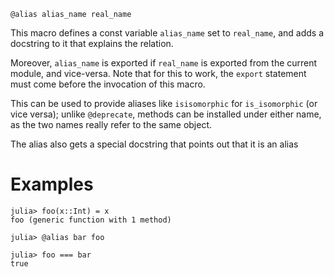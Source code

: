 ```
@alias alias_name real_name
```

This macro defines a const variable `alias_name` set to `real_name`, and adds a docstring to it that explains the relation.

Moreover, `alias_name` is exported if `real_name` is exported from the current module, and vice-versa. Note that for this to work, the `export` statement must come before the invocation of this macro.

This can be used to provide aliases like `isisomorphic` for `is_isomorphic` (or vice versa); unlike `@deprecate`, methods can be installed under either name, as the two names really refer to the same object.

The alias also gets a special docstring that points out that it is an alias

# Examples

```jldoctest
julia> foo(x::Int) = x
foo (generic function with 1 method)

julia> @alias bar foo

julia> foo === bar
true
```
